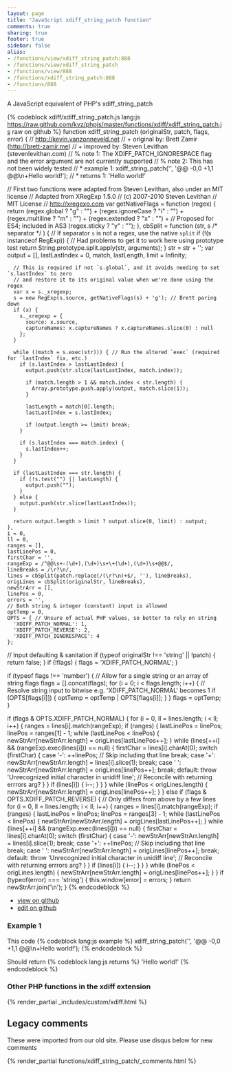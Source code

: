 ```yaml
---
layout: page
title: "JavaScript xdiff_string_patch function"
comments: true
sharing: true
footer: true
sidebar: false
alias:
- /functions/view/xdiff_string_patch:888
- /functions/view/xdiff_string_patch
- /functions/view/888
- /functions/xdiff_string_patch:888
- /functions/888
---
```

<!-- Generated by Rakefile:build -->
A JavaScript equivalent of PHP's xdiff_string_patch

{% codeblock xdiff/xdiff_string_patch.js lang:js https://raw.github.com/kvz/phpjs/master/functions/xdiff/xdiff_string_patch.js raw on github %}
function xdiff_string_patch (originalStr, patch, flags, error) {
  // http://kevin.vanzonneveld.net
  // +   original by: Brett Zamir (http://brett-zamir.me)
  // +   improved by: Steven Levithan (stevenlevithan.com)
  // %        note 1: The XDIFF_PATCH_IGNORESPACE flag and the error argument are not currently supported
  // %        note 2: This has not been widely tested
  // *     example 1: xdiff_string_patch('', '@@ -0,0 +1,1 @@\n+Hello world!');
  // *     returns 1: 'Hello world!'

  // First two functions were adapted from Steven Levithan, also under an MIT license
  // Adapted from XRegExp 1.5.0
  // (c) 2007-2010 Steven Levithan
  // MIT License
  // <http://xregexp.com>
  var getNativeFlags = function (regex) {
    return (regex.global ? "g" : "") + (regex.ignoreCase ? "i" : "") + (regex.multiline ? "m" : "") + (regex.extended ? "x" : "") + // Proposed for ES4; included in AS3
    (regex.sticky ? "y" : "");
  },
    cbSplit = function (str, s /* separator */ ) {
      // If separator `s` is not a regex, use the native `split`
      if (!(s instanceof RegExp)) { // Had problems to get it to work here using prototype test
        return String.prototype.split.apply(str, arguments);
      }
      str = str + '';
      var output = [],
        lastLastIndex = 0,
        match, lastLength, limit = Infinity;

      // This is required if not `s.global`, and it avoids needing to set `s.lastIndex` to zero
      // and restore it to its original value when we're done using the regex
      var x = s._xregexp;
      s = new RegExp(s.source, getNativeFlags(s) + 'g'); // Brett paring down
      if (x) {
        s._xregexp = {
          source: x.source,
          captureNames: x.captureNames ? x.captureNames.slice(0) : null
        };
      }

      while ((match = s.exec(str))) { // Run the altered `exec` (required for `lastIndex` fix, etc.)
        if (s.lastIndex > lastLastIndex) {
          output.push(str.slice(lastLastIndex, match.index));

          if (match.length > 1 && match.index < str.length) {
            Array.prototype.push.apply(output, match.slice(1));
          }

          lastLength = match[0].length;
          lastLastIndex = s.lastIndex;

          if (output.length >= limit) break;
        }

        if (s.lastIndex === match.index) {
          s.lastIndex++;
        }
      }

      if (lastLastIndex === str.length) {
        if (!s.test("") || lastLength) {
          output.push("");
        }
      } else {
        output.push(str.slice(lastLastIndex));
      }

      return output.length > limit ? output.slice(0, limit) : output;
    },
    i = 0,
    ll = 0,
    ranges = [],
    lastLinePos = 0,
    firstChar = '',
    rangeExp = /^@@\s+-(\d+),(\d+)\s+\+(\d+),(\d+)\s+@@$/,
    lineBreaks = /\r?\n/,
    lines = cbSplit(patch.replace(/(\r?\n)+$/, ''), lineBreaks),
    origLines = cbSplit(originalStr, lineBreaks),
    newStrArr = [],
    linePos = 0,
    errors = '',
    // Both string & integer (constant) input is allowed
    optTemp = 0,
    OPTS = { // Unsure of actual PHP values, so better to rely on string
      'XDIFF_PATCH_NORMAL': 1,
      'XDIFF_PATCH_REVERSE': 2,
      'XDIFF_PATCH_IGNORESPACE': 4
    };

  // Input defaulting & sanitation
  if (typeof originalStr !== 'string' || !patch) {
    return false;
  }
  if (!flags) {
    flags = 'XDIFF_PATCH_NORMAL';
  }

  if (typeof flags !== 'number') { // Allow for a single string or an array of string flags
    flags = [].concat(flags);
    for (i = 0; i < flags.length; i++) {
      // Resolve string input to bitwise e.g. 'XDIFF_PATCH_NORMAL' becomes 1
      if (OPTS[flags[i]]) {
        optTemp = optTemp | OPTS[flags[i]];
      }
    }
    flags = optTemp;
  }

  if (flags & OPTS.XDIFF_PATCH_NORMAL) {
    for (i = 0, ll = lines.length; i < ll; i++) {
      ranges = lines[i].match(rangeExp);
      if (ranges) {
        lastLinePos = linePos;
        linePos = ranges[1] - 1;
        while (lastLinePos < linePos) {
          newStrArr[newStrArr.length] = origLines[lastLinePos++];
        }
        while (lines[++i] && (rangeExp.exec(lines[i])) == null) {
          firstChar = lines[i].charAt(0);
          switch (firstChar) {
          case '-':
            ++linePos; // Skip including that line
            break;
          case '+':
            newStrArr[newStrArr.length] = lines[i].slice(1);
            break;
          case ' ':
            newStrArr[newStrArr.length] = origLines[linePos++];
            break;
          default:
            throw 'Unrecognized initial character in unidiff line'; // Reconcile with returning errrors arg?
          }
        }
        if (lines[i]) {
          i--;
        }
      }
    }
	while (linePos < origLines.length) {
	  newStrArr[newStrArr.length] = origLines[linePos++];
	}
  } else if (flags & OPTS.XDIFF_PATCH_REVERSE) { // Only differs from above by a few lines
    for (i = 0, ll = lines.length; i < ll; i++) {
      ranges = lines[i].match(rangeExp);
      if (ranges) {
        lastLinePos = linePos;
        linePos = ranges[3] - 1;
        while (lastLinePos < linePos) {
          newStrArr[newStrArr.length] = origLines[lastLinePos++];
        }
        while (lines[++i] && (rangeExp.exec(lines[i])) == null) {
          firstChar = lines[i].charAt(0);
          switch (firstChar) {
          case '-':
            newStrArr[newStrArr.length] = lines[i].slice(1);
            break;
          case '+':
            ++linePos; // Skip including that line
            break;
          case ' ':
            newStrArr[newStrArr.length] = origLines[linePos++];
            break;
          default:
            throw 'Unrecognized initial character in unidiff line'; // Reconcile with returning errrors arg?
          }
        }
        if (lines[i]) {
          i--;
        }
      }
    }
	while (linePos < origLines.length) {
	  newStrArr[newStrArr.length] = origLines[linePos++];
	}
  }
  if (typeof(error) === 'string') {
    this.window[error] = errors;
  }
  return newStrArr.join('\n');
}
{% endcodeblock %}

 - [view on github](https://github.com/kvz/phpjs/blob/master/functions/xdiff/xdiff_string_patch.js)
 - [edit on github](https://github.com/kvz/phpjs/edit/master/functions/xdiff/xdiff_string_patch.js)

### Example 1
This code
{% codeblock lang:js example %}
xdiff_string_patch('', '@@ -0,0 +1,1 @@\n+Hello world!');
{% endcodeblock %}

Should return
{% codeblock lang:js returns %}
'Hello world!'
{% endcodeblock %}


### Other PHP functions in the xdiff extension
{% render_partial _includes/custom/xdiff.html %}
## Legacy comments
These were imported from our old site. Please use disqus below for new comments
<div style="overflow-y: scroll; max-height: 500px;">
{% render_partial functions/xdiff_string_patch/_comments.html %}
</div>
